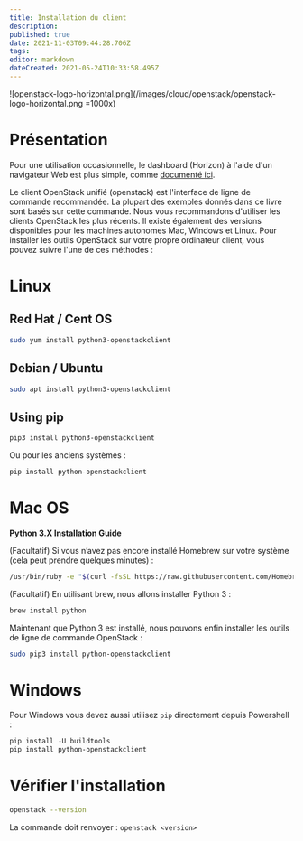 ```yaml
---
title: Installation du client
description: 
published: true
date: 2021-11-03T09:44:28.706Z
tags: 
editor: markdown
dateCreated: 2021-05-24T10:33:58.495Z
---
```


![openstack-logo-horizontal.png](/images/cloud/openstack/openstack-logo-horizontal.png =1000x)
# Présentation

Pour une utilisation occasionnelle, le dashboard (Horizon) à l'aide d'un navigateur Web est plus simple, comme [documenté ici](https://docs.openstack.org/horizon/latest/user/index.html). 

Le client OpenStack unifié (openstack) est l'interface de ligne de commande recommandée. La plupart des exemples donnés dans ce livre sont basés sur cette commande. Nous vous recommandons d'utiliser les clients OpenStack les plus récents. Il existe également des versions disponibles pour les machines autonomes Mac, Windows et Linux. Pour installer les outils OpenStack sur votre propre ordinateur client, vous pouvez suivre l'une de ces méthodes :

# Linux

## Red Hat / Cent OS

```bash
sudo yum install python3-openstackclient
```

## Debian / Ubuntu

```bash
sudo apt install python3-openstackclient
```

## Using pip

```bash
pip3 install python3-openstackclient
```
Ou pour les anciens systèmes :

```bash
pip install python-openstackclient
```

# Mac OS

**Python 3.X Installation Guide**

(Facultatif) Si vous n’avez pas encore installé Homebrew sur votre système (cela peut prendre quelques minutes) :

```bash
/usr/bin/ruby -e "$(curl -fsSL https://raw.githubusercontent.com/Homebrew/install/master/install)"
```

(Facultatif) En utilisant brew, nous allons installer Python 3 : 

```bash
brew install python
```

Maintenant que Python 3 est installé, nous pouvons enfin installer les outils de ligne de commande OpenStack :

```bash
sudo pip3 install python-openstackclient
```

# Windows
Pour Windows vous devez aussi utilisez `pip` directement depuis Powershell :
```powershell
pip install -U buildtools
pip install python-openstackclient
```

# Vérifier l'installation

```bash
openstack --version
```

La commande doit renvoyer : `openstack <version>`